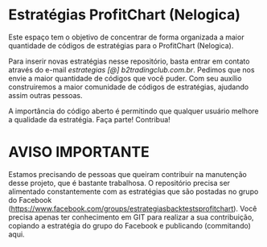 # Estratégias ProfitChart (Nelogica)

Este espaço tem o objetivo de concentrar de forma organizada a maior quantidade de códigos de estratégias para o ProfitChart (Nelogica).

Para inserir novas estratégias nesse repositório, basta entrar em contato através do e-mail *estrategias [@] b2tradingclub.com.br*. Pedimos que nos envie a maior quantidade de códigos que você puder. Com seu auxílio construiremos a maior comunidade de códigos de estratégias, ajudando assim outras pessoas.

A importância do código aberto é permitindo que qualquer usuário melhore a qualidade da estratégia. Faça parte! Contribua!

# AVISO IMPORTANTE

Estamos precisando de pessoas que queiram contribuir na manutenção desse projeto, que é bastante trabalhosa. O repositório precisa ser alimentado constantemente com as estratégias que são postadas no grupo do Facebook (https://www.facebook.com/groups/estrategiasbacktestsprofitchart). Você precisa apenas ter conhecimento em GIT para realizar a sua contribuição, copiando a estratégia do grupo do Facebook e publicando (commitando) aqui.
